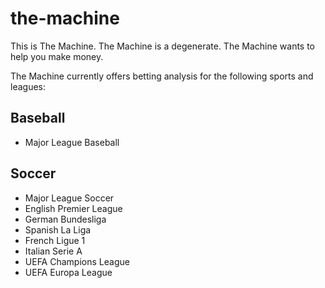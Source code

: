 # the-machine

This is The Machine. The Machine is a degenerate. The Machine wants to help you make money.

The Machine currently offers betting analysis for the following sports and leagues:

## Baseball
  - Major League Baseball
  
## Soccer
  - Major League Soccer
  - English Premier League
  - German Bundesliga
  - Spanish La Liga
  - French Ligue 1
  - Italian Serie A
  - UEFA Champions League
  - UEFA Europa League